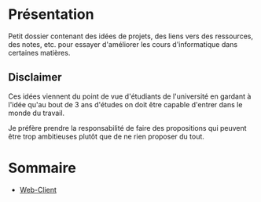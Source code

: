 # Présentation

Petit dossier contenant des idées de projets, des liens vers des ressources, des notes, etc. pour essayer d'améliorer les cours d'informatique dans certaines matières.

## Disclaimer

Ces idées viennent du point de vue d'étudiants de l'université en gardant à l'idée qu'au bout de 3 ans d'études on doit être capable d'entrer dans le monde du travail.

Je préfère prendre la responsabilité de faire des propositions qui peuvent être trop ambitieuses plutôt que de ne rien proposer du tout.


# Sommaire

- [Web-Client](web-client.pdf)